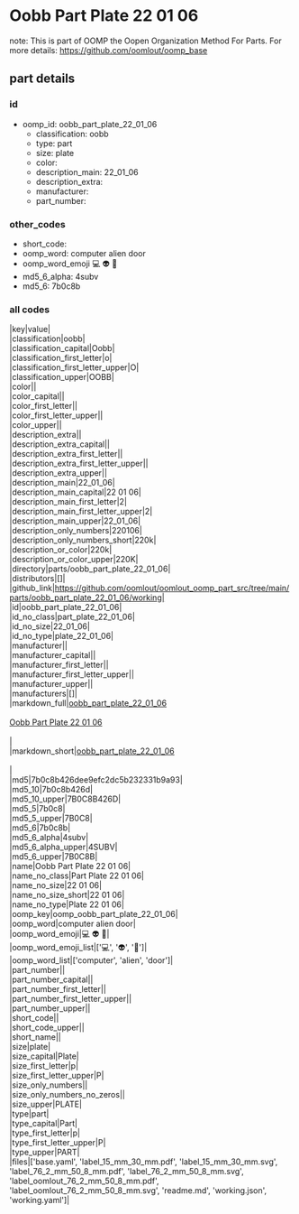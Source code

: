 # Oobb Part Plate 22 01 06  

note: This is part of OOMP the Oopen Organization Method For Parts. For more details: https://github.com/oomlout/oomp_base

##  part details





### id
* oomp_id: oobb_part_plate_22_01_06
  * classification: oobb
  * type: part
  * size: plate
  * color: 
  * description_main: 22_01_06
  * description_extra: 
  * manufacturer: 
  * part_number: 

### other_codes
* short_code: 
* oomp_word: computer alien door
* oomp_word_emoji :computer: :alien: :door:
* md5_6_alpha: 4subv
* md5_6: 7b0c8b

### all codes 
|key|value|  
|classification|oobb|  
|classification_capital|Oobb|  
|classification_first_letter|o|  
|classification_first_letter_upper|O|  
|classification_upper|OOBB|  
|color||  
|color_capital||  
|color_first_letter||  
|color_first_letter_upper||  
|color_upper||  
|description_extra||  
|description_extra_capital||  
|description_extra_first_letter||  
|description_extra_first_letter_upper||  
|description_extra_upper||  
|description_main|22_01_06|  
|description_main_capital|22 01 06|  
|description_main_first_letter|2|  
|description_main_first_letter_upper|2|  
|description_main_upper|22_01_06|  
|description_only_numbers|220106|  
|description_only_numbers_short|220k|  
|description_or_color|220k|  
|description_or_color_upper|220K|  
|directory|parts/oobb_part_plate_22_01_06|  
|distributors|[]|  
|github_link|https://github.com/oomlout/oomlout_oomp_part_src/tree/main/parts/oobb_part_plate_22_01_06/working|  
|id|oobb_part_plate_22_01_06|  
|id_no_class|part_plate_22_01_06|  
|id_no_size|22_01_06|  
|id_no_type|plate_22_01_06|  
|manufacturer||  
|manufacturer_capital||  
|manufacturer_first_letter||  
|manufacturer_first_letter_upper||  
|manufacturer_upper||  
|manufacturers|[]|  
|markdown_full|[oobb_part_plate_22_01_06](https://github.com/oomlout/oomlout_oomp_part_src/tree/main/parts/oobb_part_plate_22_01_06/working)<br>[](https://github.com/oomlout/oomlout_oomp_part_src/tree/main/parts/oobb_part_plate_22_01_06/working)<br>[Oobb Part Plate 22 01 06](https://github.com/oomlout/oomlout_oomp_part_src/tree/main/parts/oobb_part_plate_22_01_06/working)<br><br>|  
|markdown_short|[oobb_part_plate_22_01_06](https://github.com/oomlout/oomlout_oomp_part_src/tree/main/parts/oobb_part_plate_22_01_06/working)<br><br>|  
|md5|7b0c8b426dee9efc2dc5b232331b9a93|  
|md5_10|7b0c8b426d|  
|md5_10_upper|7B0C8B426D|  
|md5_5|7b0c8|  
|md5_5_upper|7B0C8|  
|md5_6|7b0c8b|  
|md5_6_alpha|4subv|  
|md5_6_alpha_upper|4SUBV|  
|md5_6_upper|7B0C8B|  
|name|Oobb Part Plate 22 01 06|  
|name_no_class|Part Plate 22 01 06|  
|name_no_size|22 01 06|  
|name_no_size_short|22 01 06|  
|name_no_type|Plate 22 01 06|  
|oomp_key|oomp_oobb_part_plate_22_01_06|  
|oomp_word|computer alien door|  
|oomp_word_emoji|:computer: :alien: :door:|  
|oomp_word_emoji_list|[':computer:', ':alien:', ':door:']|  
|oomp_word_list|['computer', 'alien', 'door']|  
|part_number||  
|part_number_capital||  
|part_number_first_letter||  
|part_number_first_letter_upper||  
|part_number_upper||  
|short_code||  
|short_code_upper||  
|short_name||  
|size|plate|  
|size_capital|Plate|  
|size_first_letter|p|  
|size_first_letter_upper|P|  
|size_only_numbers||  
|size_only_numbers_no_zeros||  
|size_upper|PLATE|  
|type|part|  
|type_capital|Part|  
|type_first_letter|p|  
|type_first_letter_upper|P|  
|type_upper|PART|  
|files|['base.yaml', 'label_15_mm_30_mm.pdf', 'label_15_mm_30_mm.svg', 'label_76_2_mm_50_8_mm.pdf', 'label_76_2_mm_50_8_mm.svg', 'label_oomlout_76_2_mm_50_8_mm.pdf', 'label_oomlout_76_2_mm_50_8_mm.svg', 'readme.md', 'working.json', 'working.yaml']|  
